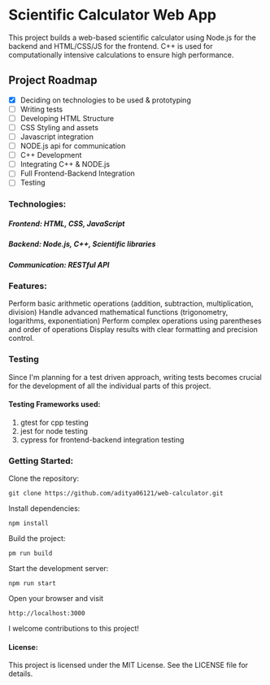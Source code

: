 # Scientific Calculator Web App
This project builds a web-based scientific calculator using Node.js for the backend and HTML/CSS/JS for the frontend. C++ is used for computationally intensive calculations to ensure high performance.

## Project Roadmap
- [x] Deciding on technologies to be used & prototyping
- [ ] Writing tests
- [ ] Developing HTML Structure
- [ ] CSS Styling and assets
- [ ] Javascript integration
- [ ] NODE.js api for communication
- [ ] C++ Development
- [ ] Integrating C++ & NODE.js
- [ ] Full Frontend-Backend Integration
- [ ] Testing

### Technologies:

##### Frontend: HTML, CSS, JavaScript

##### Backend: Node.js, C++, Scientific libraries

##### Communication: RESTful API

### Features:

Perform basic arithmetic operations (addition, subtraction, multiplication, division)
Handle advanced mathematical functions (trigonometry, logarithms, exponentiation)
Perform complex operations using parentheses and order of operations
Display results with clear formatting and precision control.

### Testing
Since I'm planning for a test driven approach, writing tests becomes crucial for the development of all the individual parts of this project.
#### Testing Frameworks used:
1. gtest for cpp testing
2. jest for node testing
3. cypress for frontend-backend integration testing

### Getting Started:

Clone the repository:

```git clone https://github.com/aditya06121/web-calculator.git```

Install dependencies:

```npm install```

Build the project:

```pm run build```

Start the development server:

```npm run start```

Open your browser and visit 

```http://localhost:3000```

I welcome contributions to this project!

#### License:

This project is licensed under the MIT License. See the LICENSE file for details.